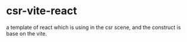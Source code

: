 # csr-vite-react
a template of react which is using in the csr scene, and the construct is base on the vite.
